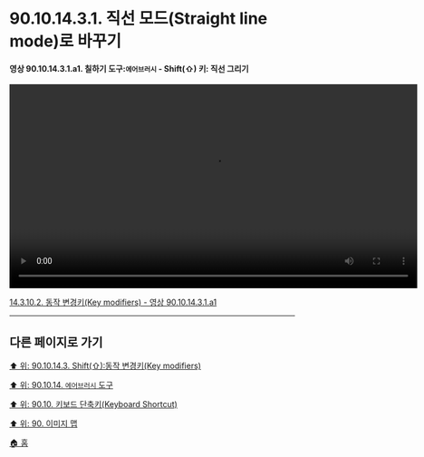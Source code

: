 # 90.10.14.3.1. 직선 모드(Straight line mode)로 바꾸기

<a id="90-10-14-03-01-a1"></a>

#### 영상 90.10.14.3.1.a1. 칠하기 도구:`에어브러시` - Shift(⇧) 키: 직선 그리기
<video controls="controls" width="720" src="https://github.com/wonder13662/gimp/assets/15767104/3838032c-6db6-42f0-9f3a-17ad9b311f05"></video>

[14.3.10.2. 동작 변경키(Key modifiers) - 영상 90.10.14.3.1.a1](./14-03-10-02-key_modifiers.md#90-10-14-03-01-a1)

***

## 다른 페이지로 가기

[⬆️ 위: 90.10.14.3. Shift(⇧):동작 변경키(Key modifiers)](./90-10-14-03-00-key_modifier-shift.md)

[⬆️ 위: 90.10.14. `에어브러시` 도구](./90-10-14-00-airbrush.md)

[⬆️ 위: 90.10. 키보드 단축키(Keyboard Shortcut)](./90-10-00-keyboard_shortcut.md)

[⬆️ 위: 90. 이미지 맵](./90-00-image-map.md)

[🏠 홈](./00-home.md)